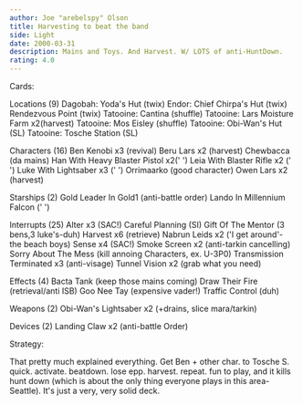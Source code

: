 ```yaml
---
author: Joe "arebelspy" Olson
title: Harvesting to beat the band
side: Light
date: 2000-03-31
description: Mains and Toys. And Harvest. W/ LOTS of anti-HuntDown.
rating: 4.0
---
```

Cards: 

Locations (9)
Dagobah: Yoda's Hut (twix)
Endor: Chief Chirpa's Hut (twix)
Rendezvous Point (twix)
Tatooine: Cantina (shuffle)
Tatooine: Lars Moisture Farm x2(harvest)
Tatooine: Mos Eisley (shuffle)
Tatooine: Obi-Wan's Hut (SL)
Tatooine: Tosche Station (SL)

Characters (16)
Ben Kenobi  x3 (revival)
Beru Lars  x2 (harvest)
Chewbacca (da mains)
Han With Heavy Blaster Pistol x2('  ')
Leia With Blaster Rifle  x2 ('   ')
Luke With Lightsaber  x3 ('	')
Orrimaarko (good character)
Owen Lars  x2 (harvest)

Starships (2)
Gold Leader In Gold1 (anti-battle order)
Lando In Millennium Falcon ('	')

Interrupts (25)
Alter  x3 (SAC!)
Careful Planning (SI)
Gift Of The Mentor (3 bens,3 luke's-duh)
Harvest  x6 (retrieve)
Nabrun Leids  x2 ('I get around'- the beach boys)
Sense  x4 (SAC!)
Smoke Screen x2 (anti-tarkin cancelling)
Sorry About The Mess (kill annoing Characters, ex. U-3P0)
Transmission Terminated x3 (anti-visage)
Tunnel Vision  x2 (grab what you need)

Effects (4)
Bacta Tank (keep those mains coming)
Draw Their Fire (retrieval/anti ISB)
Goo Nee Tay (expensive vader!)
Traffic Control (duh)

Weapons (2)
Obi-Wan's Lightsaber  x2 (+drains, slice mara/tarkin)

Devices (2)
Landing Claw  x2 (anti-battle Order) 

Strategy: 

That pretty much explained everything. Get Ben + other char. to Tosche S. quick. activate. beatdown. lose epp. harvest. repeat. fun to play, and it kills hunt down (which is about the only thing everyone plays in this area-Seattle).  It's just a very, very solid deck. 